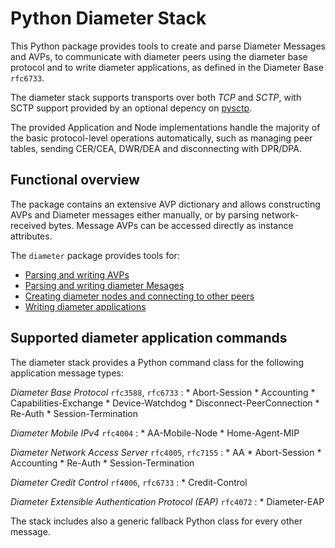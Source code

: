 # Python Diameter Stack

This Python package provides tools to create and parse Diameter Messages and 
AVPs, to communicate with diameter peers using the diameter base protocol and 
to write diameter applications, as defined in the Diameter Base `rfc6733`.

The diameter stack supports transports over both *TCP* and *SCTP*, with 
SCTP support provided by an optional depency on [pysctp](https://pypi.org/project/pysctp/).

The provided Application and Node implementations handle the majority of the 
basic protocol-level operations automatically, such as managing peer tables, 
sending CER/CEA, DWR/DEA and disconnecting with DPR/DPA. 

## Functional overview

The package contains an extensive AVP dictionary and allows constructing
AVPs and Diameter messages either manually, or by parsing network-received 
bytes. Message AVPs can be accessed directly as instance attributes.

The `diameter` package provides tools for:

- [Parsing and writing AVPs](guide/avp.md)
- [Parsing and writing diameter Mesages](guide/message.md)
- [Creating diameter nodes and connecting to other peers](guide/node.md)
- [Writing diameter applications](guide/application.md)


## Supported diameter application commands

The diameter stack provides a Python command class for the following 
application message types:

*Diameter Base Protocol* `rfc3588`, `rfc6733`
:   * Abort-Session
    * Accounting
    * Capabilities-Exchange
    * Device-Watchdog
    * Disconnect-PeerConnection
    * Re-Auth
    * Session-Termination

*Diameter Mobile IPv4* `rfc4004`
:   * AA-Mobile-Node
    * Home-Agent-MIP

*Diameter Network Access Server* `rfc4005`, `rfc7155`
:   * AA
    * Abort-Session
    * Accounting
    * Re-Auth
    * Session-Termination

*Diameter Credit Control* `rf4006`, `rfc6733`
:   * Credit-Control

*Diameter Extensible Authentication Protocol (EAP)* `rfc4072`
:   * Diameter-EAP

The stack includes also a generic fallback Python class for every other message.
